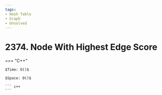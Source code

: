 ```yaml
---
tags:
- Hash Table
- Graph
- Unsolved
---
```



# 2374. Node With Highest Edge Score

=== "C++"

    $Time: O()$

    $Space: O()$

    ``` c++
    ```
